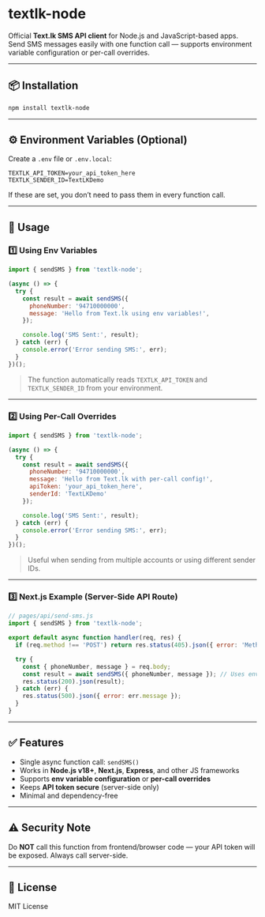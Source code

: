 # textlk-node

Official **Text.lk SMS API client** for Node.js and JavaScript-based apps.
Send SMS messages easily with one function call — supports environment variable configuration or per-call overrides.

---

## 📦 Installation

```bash
npm install textlk-node
```

---

## ⚙️ Environment Variables (Optional)

Create a `.env` file or `.env.local`:

```env
TEXTLK_API_TOKEN=your_api_token_here
TEXTLK_SENDER_ID=TextLKDemo
```

If these are set, you don’t need to pass them in every function call.

---

## 🚀 Usage

### 1️⃣ Using Env Variables

```js
import { sendSMS } from 'textlk-node';

(async () => {
  try {
    const result = await sendSMS({
      phoneNumber: '94710000000',
      message: 'Hello from Text.lk using env variables!',
    });

    console.log('SMS Sent:', result);
  } catch (err) {
    console.error('Error sending SMS:', err);
  }
})();
```

> The function automatically reads `TEXTLK_API_TOKEN` and `TEXTLK_SENDER_ID` from your environment.

---

### 2️⃣ Using Per-Call Overrides

```js
import { sendSMS } from 'textlk-node';

(async () => {
  try {
    const result = await sendSMS({
      phoneNumber: '94710000000',
      message: 'Hello from Text.lk with per-call config!',
      apiToken: 'your_api_token_here',
      senderId: 'TextLKDemo'
    });

    console.log('SMS Sent:', result);
  } catch (err) {
    console.error('Error sending SMS:', err);
  }
})();
```

> Useful when sending from multiple accounts or using different sender IDs.

---

### 3️⃣ Next.js Example (Server-Side API Route)

```js
// pages/api/send-sms.js
import { sendSMS } from 'textlk-node';

export default async function handler(req, res) {
  if (req.method !== 'POST') return res.status(405).json({ error: 'Method not allowed' });

  try {
    const { phoneNumber, message } = req.body;
    const result = await sendSMS({ phoneNumber, message }); // Uses env variables
    res.status(200).json(result);
  } catch (err) {
    res.status(500).json({ error: err.message });
  }
}
```

---

## ✅ Features

* Single async function call: `sendSMS()`
* Works in **Node.js v18+**, **Next.js**, **Express**, and other JS frameworks
* Supports **env variable configuration** or **per-call overrides**
* Keeps **API token secure** (server-side only)
* Minimal and dependency-free

---

## ⚠️ Security Note

Do **NOT** call this function from frontend/browser code — your API token will be exposed. Always call server-side.

---

## 📄 License

MIT License